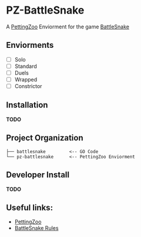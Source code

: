 # PZ-BattleSnake


A [PettingZoo](https://github.com/Farama-Foundation/PettingZoo) Enviorment for the game [BattleSnake]([https://](https://play.battlesnake.com/))

## Enviorments

- [ ] Solo
- [ ] Standard
- [ ] Duels
- [ ] Wrapped
- [ ] Constrictor

## Installation

**TODO**

## Project Organization

```
├── battlesnake         <-- GO Code
└── pz-battlesnake      <-- PettingZoo Enviorment
```

## Developer Install

**TODO**

## Useful links:

- [PettingZoo]([https://](https://github.com/Farama-Foundation/PettingZoo))
- [BattleSnake Rules](https://github.com/BattlesnakeOfficial/rules/)
